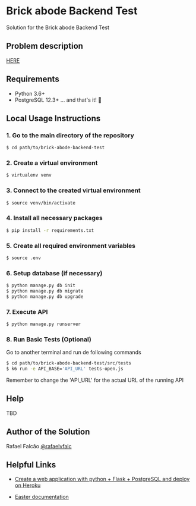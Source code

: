 # Brick abode Backend Test

Solution for the Brick abode Backend Test

## Problem description

[HERE](test-description.md)

## Requirements
- Python 3.6+  
- PostgreSQL 12.3+
... and that's it! :rocket:

## Local Usage Instructions

### 1. Go to the main directory of the repository
```bash
$ cd path/to/brick-abode-backend-test
```

### 2. Create a virtual environment
```bash
$ virtualenv venv
```

### 3. Connect to the created virtual environment
```bash
$ source venv/bin/activate
```

### 4. Install all necessary packages
```bash
$ pip install -r requirements.txt
```

### 5. Create all required environment variables
```bash
$ source .env
```

### 6. Setup database (if necessary)
```bash
$ python manage.py db init
$ python manage.py db migrate
$ python manage.py db upgrade
```

### 7. Execute API
```bash
$ python manage.py runserver
```

### 8. Run Basic Tests (Optional)
Go to another terminal and run de following commands
```bash
$ cd path/to/brick-abode-backend-test/src/tests
$ k6 run -e API_BASE='API_URL' tests-open.js
```
Remember to change the 'API_URL' for the actual URL of the running API

## Help
TBD

## Author of the Solution
Rafael Falcão [@rafaelvfalc](https://github.com/rafaelvfalc)

## Helpful Links
* [Create a web application with python + Flask + PostgreSQL and deploy on Heroku](https://medium.com/@dushan14/create-a-web-application-with-python-flask-postgresql-and-deploy-on-heroku-243d548335cc)

* [Easter documentation](https://dateutil.readthedocs.io/en/stable/easter.html)
